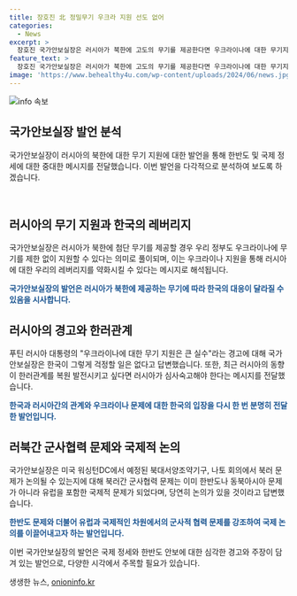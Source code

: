 ```yaml
---
title: 장호진 北 정밀무기 우크라 지원 선도 없어
categories:
  - News
excerpt: >
  장호진 국가안보실장은 러시아가 북한에 고도의 무기를 제공한다면 우크라이나에 대한 무기지원을 고려할 것임을 강조했다. 러시아의 행동에 따라 한국도 대응할 의지를 보였으며, 푸틴 대통령의 경고에도 단호하게 대응했다. 러시아와의 관계를 고려하여 신중한 태도를 유지하며, 미국과의 회의에서 북러 관련 문제가 논의될 것이라고 전망했다.
feature_text: >
  장호진 국가안보실장은 러시아가 북한에 고도의 무기를 제공한다면 우크라이나에 대한 무기지원을 고려할 것임을 강조했다. 러시아의 행동에 따라 한국도 대응할 의지를 보였으며, 푸틴 대통령의 경고에도 단호하게 대응했다. 러시아와의 관계를 고려하여 신중한 태도를 유지하며, 미국과의 회의에서 북러 관련 문제가 논의될 것이라고 전망했다.
image: 'https://www.behealthy4u.com/wp-content/uploads/2024/06/news.jpg'
---
```


<p><img src="https://www.behealthy4u.com/wp-content/uploads/2024/06/news.jpg" alt="info 속보" /></p>

<h2 data-ke-size="size26">국가안보실장 발언 분석</h2>

<p>국가안보실장이 러시아의 북한에 대한 무기 지원에 대한 발언을 통해 한반도 및 국제 정세에 대한 중대한 메시지를 전달했습니다. 이번 발언을 다각적으로 분석하여 보도록 하겠습니다.</p>

<p data-ke-size="size16">&nbsp;</p>

<h2>러시아의 무기 지원과 한국의 레버리지</h2>

<p>국가안보실장은 러시아가 북한에 첨단 무기를 제공할 경우 우리 정부도 우크라이나에 무기를 제한 없이 지원할 수 있다는 의미로 풀이되며, 이는 우크라이나 지원을 통해 러시아에 대한 우리의 레버리지를 약화시킬 수 있다는 메시지로 해석됩니다.</p>

<p data-ke-size="size16"><b><span style="color: #1a5490;">국가안보실장의 발언은 러시아가 북한에 제공하는 무기에 따라 한국의 대응이 달라질 수 있음을 시사합니다.</span></b></p>

<h2>러시아의 경고와 한러관계</h2>

<p>푸틴 러시아 대통령의 "우크라이나에 대한 무기 지원은 큰 실수"라는 경고에 대해 국가안보실장은 한국이 그렇게 걱정할 일은 없다고 답변했습니다. 또한, 최근 러시아의 동향이 한러관계를 복원 발전시키고 싶다면 러시아가 심사숙고해야 한다는 메시지를 전달했습니다.</p>

<p data-ke-size="size16"><b><span style="color: #1a5490;">한국과 러시아간의 관계와 우크라이나 문제에 대한 한국의 입장을 다시 한 번 분명히 전달한 발언입니다.</span></b></p>

<h2>러북간 군사협력 문제와 국제적 논의</h2>

<p>국가안보실장은 미국 워싱턴DC에서 예정된 북대서양조약기구, 나토 회의에서 북러 문제가 논의될 수 있는지에 대해 북러간 군사협력 문제는 이미 한반도나 동북아시아 문제가 아니라 유럽을 포함한 국제적 문제가 되었다며, 당연히 논의가 있을 것이라고 답변했습니다.</p>

<p data-ke-size="size16"><b><span style="color: #1a5490;">한반도 문제와 더불어 유럽과 국제적인 차원에서의 군사적 협력 문제를 강조하여 국제 논의를 이끌어내고자 하는 발언입니다.</span></b></p>

<p>이번 국가안보실장의 발언은 국제 정세와 한반도 안보에 대한 심각한 경고와 주장이 담겨 있는 발언으로, 다양한 시각에서 주목할 필요가 있습니다.</p>
생생한 뉴스, <a href="https://onioninfo.kr" rel="dofollow">onioninfo.kr</a>



